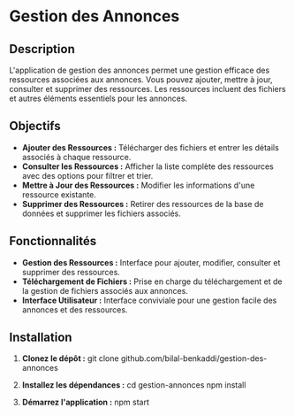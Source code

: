 # Gestion des Annonces

## Description

L'application de gestion des annonces permet une gestion efficace des ressources associées aux annonces. Vous pouvez ajouter, mettre à jour, consulter et supprimer des ressources. Les ressources incluent des fichiers et autres éléments essentiels pour les annonces.

## Objectifs

- **Ajouter des Ressources :** Télécharger des fichiers et entrer les détails associés à chaque ressource.
- **Consulter les Ressources :** Afficher la liste complète des ressources avec des options pour filtrer et trier.
- **Mettre à Jour des Ressources :** Modifier les informations d'une ressource existante.
- **Supprimer des Ressources :** Retirer des ressources de la base de données et supprimer les fichiers associés.

## Fonctionnalités

- **Gestion des Ressources :** Interface pour ajouter, modifier, consulter et supprimer des ressources.
- **Téléchargement de Fichiers :** Prise en charge du téléchargement et de la gestion de fichiers associés aux annonces.
- **Interface Utilisateur :** Interface conviviale pour une gestion facile des annonces et des ressources.

## Installation

1. **Clonez le dépôt :**
   git clone github.com/bilal-benkaddi/gestion-des-annonces
   
2. **Installez les dépendances :**
  cd gestion-annonces
  npm install
3. **Démarrez l'application :**
  npm start
